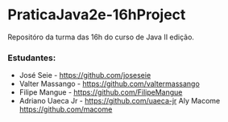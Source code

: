 # PraticaJava2e-16hProject

Repositóro da turma das 16h do curso de Java II edição.

### Estudantes:
* José Seie - https://github.com/joseseie
* Valter Massango - https://github.com/valtermassango
* Filipe Mangue - https://github.com/FilipeMangue
* Adriano Uaeca Jr - https://github.com/uaeca-jr
Aly Macome https://github.com/macome
